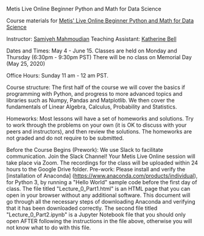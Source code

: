 Metis Live Online Beginner Python and Math for Data Science

Course materials for [Metis' Live Online Beginner Python and Math for Data Science](https://www.thisismetis.com/courses/beginner-python-and-math-for-data-science)

Instructor: [Samiyeh Mahmoudian](https://www.linkedin.com/in/samiyehmahmoudian/) Teaching Assistant: [Katherine Bell](https://www.linkedin.com/in/kathmbell/)

Dates and Times: May 4 - June 15. Classes are held on Monday and Thursday (6:30pm - 9:30pm PST) There will be no class on Memorial Day (May 25, 2020) 

Office Hours: Sunday 11 am - 12 am PST.

Course structure:
The first half of the course we will cover the basics if programming with Python, and progress to more advanced topics and libraries such as Numpy, Pandas and Matplotlib. We then cover the fundamentals of Linear Algebra, Calculus, Probability and Statistics.

Homeworks:
Most lessons will have a set of homeworks and solutions. Try to work through the problems on your own (it is OK to discuss with your peers and instructors), and then review the solutions. The homeworks are not graded and do not require to be submitted.

Before the Course Begins (Prework):
We use Slack to facilitate communication. Join the Slack Channel!
Your Metis Live Online session will take place via Zoom.
The recordings for the class will be uploaded within 24 hours to the Google Drive folder.
Pre-work: Please install and verify the [installation of Anaconda] (https://www.anaconda.com/products/individual), for Python 3, by running a "Hello World" sample code before the first day of class.
The file titled "Lecture_0_Part1.html" is an HTML page that you can open in your browser without any additional software. This document will go through all the necessary steps of downloading Anaconda and verifying that it has been downloaded correctly.
The second file titled "Lecture_0_Part2.ipynb" is a Jupyter Notebook file that you should only open AFTER following the instructions in the file above, otherwise you will not know what to do with this file.
